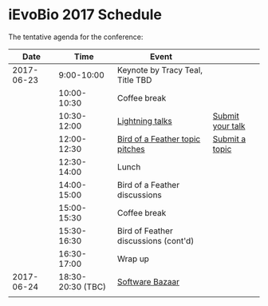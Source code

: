 # iEvoBio 2017 Schedule


The tentative agenda for the conference:

| **Date**   | **Time**          | **Event**                                                                |                  |
|------------|-------------------|--------------------------------------------------------------------------|------------------|
| 2017-06-23 | 9:00-10:00        | Keynote by Tracy Teal, Title TBD                                         |                  |
|            | 10:00-10:30       | Coffee break                                                             |                  |
|            | 10:30-12:00       | [Lightning talks](https://github.com/2017-iEvoBio/organization/blob/master/lightning.md)                                                           | [Submit your talk](https://github.com/2017-iEvoBio/organization/issues) |
|            | 12:00-12:30       | [Bird of a Feather topic pitches](https://github.com/2017-iEvoBio/organization/issues?q=is%3Aissue+is%3Aopen+label%3ABoF)                                          | [Submit a topic](https://github.com/2017-iEvoBio/organization/issues)   |
|            | 12:30-14:00       | Lunch                                                                    |                  |
|            | 14:00-15:00       | Bird of a Feather discussions                                            |                  |
|            | 15:00-15:30       | Coffee break                                                             |                  |
|            | 15:30-16:30       | Bird of Feather discussions (cont'd)                                     |                  |
|            | 16:30-17:00       | Wrap up                                                                  |                  |
| 2017-06-24 | 18:30-20:30 (TBC) | [Software Bazaar](https://github.com/2017-iEvoBio/organization/blob/master/bazaar.md)                                                          |  |
|            |                   |                                                                          |                  |
